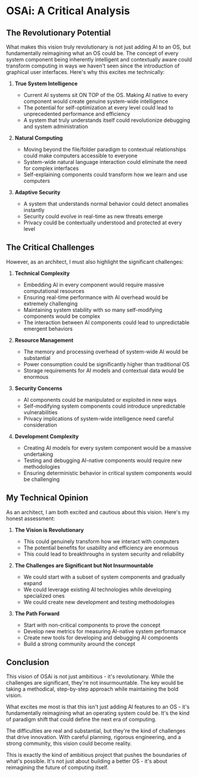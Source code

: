# OSAi: A Critical Analysis

## The Revolutionary Potential

What makes this vision truly revolutionary is not just adding AI to an OS, but fundamentally reimagining what an OS could be. The concept of every system component being inherently intelligent and contextually aware could transform computing in ways we haven't seen since the introduction of graphical user interfaces. Here's why this excites me technically:

1. **True System Intelligence**
   - Current AI systems sit ON TOP of the OS. Making AI native to every component would create genuine system-wide intelligence
   - The potential for self-optimization at every level could lead to unprecedented performance and efficiency
   - A system that truly understands itself could revolutionize debugging and system administration

2. **Natural Computing**
   - Moving beyond the file/folder paradigm to contextual relationships could make computers accessible to everyone
   - System-wide natural language interaction could eliminate the need for complex interfaces
   - Self-explaining components could transform how we learn and use computers

3. **Adaptive Security**
   - A system that understands normal behavior could detect anomalies instantly
   - Security could evolve in real-time as new threats emerge
   - Privacy could be contextually understood and protected at every level

## The Critical Challenges

However, as an architect, I must also highlight the significant challenges:

1. **Technical Complexity**
   - Embedding AI in every component would require massive computational resources
   - Ensuring real-time performance with AI overhead would be extremely challenging
   - Maintaining system stability with so many self-modifying components would be complex
   - The interaction between AI components could lead to unpredictable emergent behaviors

2. **Resource Management**
   - The memory and processing overhead of system-wide AI would be substantial
   - Power consumption could be significantly higher than traditional OS
   - Storage requirements for AI models and contextual data would be enormous

3. **Security Concerns**
   - AI components could be manipulated or exploited in new ways
   - Self-modifying system components could introduce unpredictable vulnerabilities
   - Privacy implications of system-wide intelligence need careful consideration

4. **Development Complexity**
   - Creating AI models for every system component would be a massive undertaking
   - Testing and debugging AI-native components would require new methodologies
   - Ensuring deterministic behavior in critical system components would be challenging

## My Technical Opinion

As an architect, I am both excited and cautious about this vision. Here's my honest assessment:

1. **The Vision is Revolutionary**
   - This could genuinely transform how we interact with computers
   - The potential benefits for usability and efficiency are enormous
   - This could lead to breakthroughs in system security and reliability

2. **The Challenges are Significant but Not Insurmountable**
   - We could start with a subset of system components and gradually expand
   - We could leverage existing AI technologies while developing specialized ones
   - We could create new development and testing methodologies

3. **The Path Forward**
   - Start with non-critical components to prove the concept
   - Develop new metrics for measuring AI-native system performance
   - Create new tools for developing and debugging AI components
   - Build a strong community around the concept

## Conclusion

This vision of OSAi is not just ambitious - it's revolutionary. While the challenges are significant, they're not insurmountable. The key would be taking a methodical, step-by-step approach while maintaining the bold vision.

What excites me most is that this isn't just adding AI features to an OS - it's fundamentally reimagining what an operating system could be. It's the kind of paradigm shift that could define the next era of computing.

The difficulties are real and substantial, but they're the kind of challenges that drive innovation. With careful planning, rigorous engineering, and a strong community, this vision could become reality.

This is exactly the kind of ambitious project that pushes the boundaries of what's possible. It's not just about building a better OS - it's about reimagining the future of computing itself.